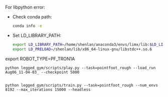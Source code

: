 For libpython error:

- Check conda path:
    ```bash
    conda info -e
    ```
- Set LD_LIBRARY_PATH:
    ```bash
    export LD_LIBRARY_PATH=/home/shenlan/anaconda3/envs/limx/lib:$LD_LIBRARY_PATH
    export LD_PRELOAD=/shenlan/lib/x86_64-linux-gnu/libstdc++.so.6
    ```
export ROBOT_TYPE=PF_TRON1A

    python legged_gym/scripts/play.py --task=pointfoot_rough --load_run Aug06_11-04-03_ --checkpoint 5000


    python legged_gym/scripts/train.py --task=pointfoot_rough --num_envs 8192 --max_iterations 15000 --headless